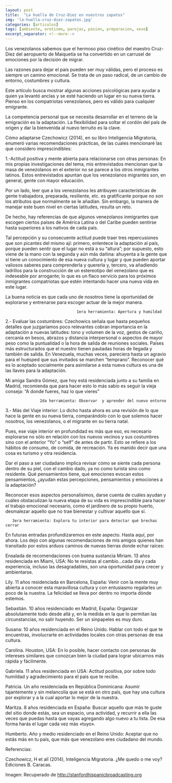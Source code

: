 ```yaml
---
layout: post
title:  "La huella de Cruz-Diez en nuestros zapatos"
img: 'la-huella-cruz-diez-zapatos.jpg'
categories: [articulos]
tags: [ambiente, erotismo, parejas, pasion, preparacion, sexo]
excerpt_separator: <!--more-->
---
```


Los venezolanos   sabemos que el hermoso piso cinético del maestro Cruz-Diez del aeropuerto de Maiquetía se ha convertido en un carrusel de emociones  por la decisión de migrar.

Las razones para dejar el país  pueden ser muy válidas, pero el proceso es siempre un camino emocional. Se trata de un paso radical, de un cambio de entorno, costumbres y cultura.

<!--more-->

Este artículo busca mostrar algunas  acciones psicológicas para ayudar  a quien ya levantó anclas y se esté haciendo un lugar en su nueva tierra. Pienso en los compatriotas venezolanos, pero es válido para cualquier emigrante.

La competencia personal que se necesita desarrollar en el terreno de la emigración es la adaptación. La flexibilidad para soltar el cordón del país de origen  y dar la bienvenida  al nuevo terruño  es la clave.

Cómo adaptarse
Czechowicz (2014), en su libro Inteligencia Migratoria, enumeró varias recomendaciones prácticas, de las cuales mencionaré las que considero imprescindibles:

1.-Actitud positiva y mente abierta para relacionarse con otras personas:
En mis  propias investigaciones del tema, mis entrevistados mencionan que la masa de venezolanos en el exterior no se parece a los otros inmigrantes latinos. Estos entrevistados apuntan que los venezolanos migrantes son, en general,  gente con mayor educación.

Por un lado, leer que a los venezolanos les atribuyen características de gente trabajadora, preparada, resiliente, etc. es gratificante porque no son los atributos que normalmente se le añadían.  Sin embargo, la manera de manejar este buen nivel en ciertas latitudes, resulta un reto.

De hecho, hay referencias de que algunos venezolanos inmigrantes que  escogen ciertos países de América Latina o del Caribe pueden sentirse hasta  superiores a los nativos de cada país.

Tal percepción y su consecuente actitud  puede traer  tres repercusiones que son picantes del mismo ají: primero, enlentece la adaptación al país, porque pueden sentir que el lugar no está a su “altura”; por supuesto, esto viene de la mano con la segunda y aún más dañina: ahuyenta  a la gente que sí tiene un conocimiento de esa nueva cultura y lugar  y que pueden aportar valiosos saberes para comprenderla y quererla y,  tercero,  va añadiendo ladrillos para la construcción de un estereotipo del venezolano que es indeseable por arrogante; lo que es un flaco servicio para los  próximos inmigrantes compatriotas que estén intentando hacer una nueva vida en este lugar.

La buena noticia es que cada uno de nosotros tiene la oportunidad de explorarse y entrenarse para escoger actuar de la mejor manera.

                                   1era herramienta: Apertura y humildad
 

2.- Evaluar las costumbres:
Czechowics  señala que hasta pequeños detalles que juzgaríamos poco relevantes cobran importancia en la adaptación a nuevas latitudes: tono y volumen de la voz,  gestos de cariño, cercanía en besos, abrazos y distancia interpersonal o  aspectos de mayor peso como la puntualidad o la hora de salida de  reuniones sociales. Países más estructurados que el nuestro tienen pautadas horas de llegada y  también de salida. En Venezuela, muchas veces,  pareciera hasta un agravio para el huésped que sus invitados se marchen “temprano”.  Reconocer qué es lo aceptado socialmente  para asimilarse a esta nueva cultura es una de las  llaves para la adaptación.

Mi amiga Sandra Gómez, que hoy está residenciada junto a su familia en Madrid,   recomienda que  para hacer esto lo más sabio  es seguir la vieja conseja: “A donde fueres, haz lo que vieres”

 

                   2da herramienta: Observar  y aprender del nuevo entorno
3.- Más del Viaje interior:
Lo dicho hasta ahora es una revisión de lo que hace la gente en su nueva tierra, comparándolo con lo que solemos hacer nosotros, los venezolanos, o el migrante en su tierra natal.

Pues, ese viaje interior en profundidad es más que  eso, es necesario explorarse no sólo en relación con los nuevos vecinos y sus costumbres sino con el  anterior “Yo” o “self” de antes de partir. Esto se refiere a los hábitos de consumo, de comida, de recreación. Ya es manido decir que una cosa es turismo y otra residencia.

Dar el paso a ser ciudadano implica revisar cómo se siente cada persona dentro de su piel, con el cambio dado, ya no como turista sino como residente. Qué pensamientos tiene, qué emociones evocan estos pensamientos, ¿ayudan estas percepciones, pensamientos y emociones a la adaptación?

Reconocer esos aspectos personalísimos, darse cuenta de cuáles ayudan y cuáles obstaculizan la nueva etapa de su vida es imprescindible para hacer el trabajo emocional necesario, como el jardinero de su propio huerto, desmalezar aquello que no trae bienestar y cultivar aquello que sí.

 

       3era herramienta: Explora tu interior para detectar qué brechas cerrar
 

En futuras entradas profundizaremos en este aspecto. Hasta aquí, por ahora. Los dejo con  algunas recomendaciones de mis amigos quienes han transitado por estos arduos caminos de nuevas tierras donde echar raíces:

Ensalada de recomendaciones con buena sustancia
Miriam. 13 años residenciada  en Miami, USA: No te resistas al cambio…cada día y cada experiencia, incluso las desagradables, son una oportunidad para crecer y ambientarse.

Lily. 11 años residenciada    en Barcelona, España: Venir con la mente muy abierta a conocer esta maravillosa cultura y con entusiasmo regalarles un poco de la nuestra. La felicidad se lleva por dentro no importa dónde estemos.

Sebastián. 10 años residenciado  en Madrid,  España: Organizar absolutamente todo desde allá y, en la medida en la que lo permitan las circunstancias, no salir huyendo. Ser un sinpapeles es muy duro.

Susana: 10 años residenciada en el Reino Unido. Hablar con todo el que te encuentras, involucrarte en actividades locales con otras personas de esa cultura.

Carolina. Houston, USA: En lo posible, hacer contacto con personas de intereses similares que conozcan bien la ciudad para lograr ubicarnos más rápida y fácilmente.

Gabriela. 11 años residenciada en  USA: Actitud positiva, por sobre todo humildad y agradecimiento para el país que te recibe.

Patricia.  Un año  residenciada   en República Dominicana: Asumir tajantemente y sin melancolía que se está en otro país, que hay una cultura por explorar y a la cual aportar lo mejor de la nuestra.

Maritza. 8 años residenciada  en  España: Buscar aquello que más te guste del sitio donde estás, sea un espacio, una actividad, y recurrir a ella las veces que puedas hasta que vayas agregando algo nuevo a tu lista. De esa forma harás el lugar cada vez más «tuyo».

Humberto. Año y medio residenciado en el Reino Unido: Aceptar que no estás más en tu país, que más que venezolano eres ciudadano del mundo.

Referencias:

Czechowicz, H et all (2014), Inteligencia Migratoria. ¿Me quedo o me  voy? Ediciones B. Caracas.

Imagen: Recuperado de http://stanfordhispanicbroadcasting.org